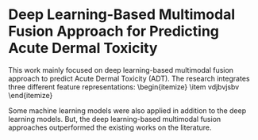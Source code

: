 # Deep Learning-Based Multimodal Fusion Approach for Predicting Acute Dermal Toxicity
This work mainly focused on deep learning-based multimodal fusion approach to predict Acute Dermal Toxicity (ADT). The research integrates three different feature representations:
\begin{itemize}
\item vdjbvjsbv
\end{itemize}



Some machine learning models were also applied in addition to the deep learning models. But, the deep learning-based multimodal fusion approaches outperformed the existing works on the literature.

